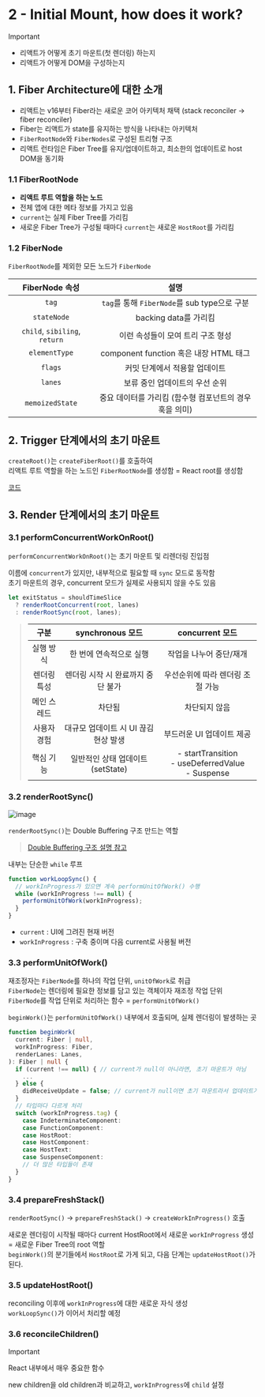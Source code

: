 # 2 - Initial Mount, how does it work?

> [!IMPORTANT]
> - 리액트가 어떻게 초기 마운트(첫 렌더링) 하는지
> - 리액트가 어떻게 DOM을 구성하는지

## 1. Fiber Architecture에 대한 소개

- 리액트는 v16부터 Fiber라는 새로운 코어 아키텍처 채택 (stack reconciler → fiber reconciler)
- Fiber는 리액트가 state를 유지하는 방식을 나타내는 아키텍처
- `FiberRootNode`와 `FiberNodes`로 구성된 트리형 구조
- 리액트 런타임은 Fiber Tree를 유지/업데이트하고, 최소한의 업데이트로 host DOM을 동기화
 
### 1.1 FiberRootNode

- **리액트 루트 역할을 하는 노드**
- 전체 앱에 대한 메타 정보를 가지고 있음
- `current`는 실제 Fiber Tree를 가리킴
- 새로운 Fiber Tree가 구성될 때마다 `current`는 새로운 `HostRoot`를 가리킴

### 1.2 FiberNode

`FiberRootNode`를 제외한 모든 노드가 `FiberNode`
  
| FiberNode 속성 | 설명 |
| :-: | :-: |
| `tag` | `tag`를 통해 `FiberNode`를 sub type으로 구분 |
| `stateNode` | backing data를 가리킴 |
| `child`, `sibiling`, `return` | 이런 속성들이 모여 트리 구조 형성 |
| `elementType` | component function 혹은 내장 HTML 태그 |
| `flags` | 커밋 단계에서 적용할 업데이트 |
| `lanes` | 보류 중인 업데이트의 우선 순위 |
| `memoizedState` | 중요 데이터를 가리킴 (함수형 컴포넌트의 경우 훅을 의미) |
 
## 2. Trigger 단계에서의 초기 마운트

`createRoot()`는 `createFiberRoot()`를 호출하여  
리액트 루트 역할을 하는 노드인 `FiberRootNode`를 생성함 = React root를 생성함

[코드](https://github.com/facebook/react/blob/9eabb37338e6bea18441dec58a4284fe00ee09ae/packages/react-dom/src/client/ReactDOMRoot.js#L224-L246)

## 3. Render 단계에서의 초기 마운트

### 3.1 performConcurrentWorkOnRoot()

`performConcurrentWorkOnRoot()`는 초기 마운트 및 리렌더링 진입점

이름에 `concurrent`가 있지만, 내부적으로 필요할 때 `sync` 모드로 동작함  
초기 마운트의 경우, concurrent 모드가 실제로 사용되지 않을 수도 있음  

```js
let exitStatus = shouldTimeSlice
  ? renderRootConcurrent(root, lanes)
  : renderRootSync(root, lanes);
```

>| 구분 | synchronous 모드 | concurrent 모드 |
>| :-: | :-: | :-: |
>| 실행 방식 | 한 번에 연속적으로 실행 | 작업을 나누어 중단/재개 |
>| 렌더링 특성 | 렌더링 시작 시 완료까지 중단 불가 | 우선순위에 따라 렌더링 조절 가능 |
>| 메인 스레드 | 차단됨 | 차단되지 않음 |
>| 사용자 경험 | 대규모 업데이트 시 UI 끊김 현상 발생 | 부드러운 UI 업데이트 제공 |
>| 핵심 기능 | 일반적인 상태 업데이트 (setState) | - startTransition<br>- useDeferredValue<br>- Suspense |

### 3.2 renderRootSync()

![image](https://github.com/user-attachments/assets/852f97cc-1b32-4b93-8be1-b73790467a9f)

`renderRootSync()`는 Double Buffering 구조 만드는 역할
> [Double Buffering 구조 설명 참고](https://sckimynwa.medium.com/react-mount-system-deep-dive-sync-mode-c89c1ace14af)

내부는 단순한 `while` 루프

```js
function workLoopSync() {
  // workInProgress가 있으면 계속 performUnitOfWork() 수행
  while (workInProgress !== null) {
    performUnitOfWork(workInProgress);
  }
}
```

- `current` : UI에 그려진 현재 버전
- `workInProgress` : 구축 중이며 다음 current로 사용될 버전

### 3.3 performUnitOfWork()

재조정자는 `FiberNode`를 하나의 작업 단위, `unitOfWork`로 취급  
`FiberNode`는 렌더링에 필요한 정보를 담고 있는 객체이자 재조정 작업 단위  
`FiberNode`를 작업 단위로 처리하는 함수 = `performUnitOfWork()`  

`beginWork()`는 `performUnitOfWork()` 내부에서 호출되며, 실제 렌더링이 발생하는 곳

```ts
function beginWork(
  current: Fiber | null,
  workInProgress: Fiber,
  renderLanes: Lanes,
): Fiber | null {
  if (current !== null) { // current가 null이 아니라면, 초기 마운트가 아님
    ...
  } else {
    didReceiveUpdate = false; // current가 null이면 초기 마운트라서 업데이트가 없음
  }
  // 타입마다 다르게 처리
  switch (workInProgress.tag) {
    case IndeterminateComponent:
    case FunctionComponent:
    case HostRoot:
    case HostComponent:
    case HostText:
    case SuspenseComponent:
    // 더 많은 타입들이 존재
  }
}
```

### 3.4 prepareFreshStack()

`renderRootSync()` → `prepareFreshStack()` → `createWorkInProgress()` 호출  

새로운 렌더링이 시작될 때마다 current HostRoot에서 새로운 `workInProgress` 생성 = 새로운 Fiber Tree의 root 역할  
`beginWork()`의 분기들에서 `HostRoot`로 가게 되고, 다음 단계는 `updateHostRoot()`가 된다.

### 3.5 updateHostRoot()

reconciling 이후에 `workInProgress`에 대한 새로운 자식 생성  
`workLoopSync()`가 이어서 처리할 예정

### 3.6 reconcileChildren()

> [!IMPORTANT]
> React 내부에서 매우 중요한 함수

new children을 old children과 비교하고, `workInProgress`에 `child` 설정
